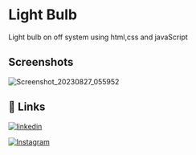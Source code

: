 
# Light Bulb 

Light bulb on off system using html,css and javaScript


## Screenshots

![Screenshot_20230827_055952](https://github.com/AbuZaid55/Light_Bulb/assets/115403447/4c72f3fc-d620-4365-bf42-4efa9de5f394)


## 🔗 Links
[![linkedin](https://img.shields.io/badge/linkedin-0A66C2?style=for-the-badge&logo=linkedin&logoColor=white)](https://www.linkedin.com/in/abu-zaid-83a7b023b)

[![Instagram](https://img.shields.io/badge/instagram-0A66C2?style=for-the-badge&logo=Instagram&logoColor=white)](https://www.instagram.com/its_abuzaid786/)
